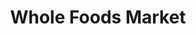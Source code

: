 ---
title: "Whole Foods Market"
url: /portland/whole-foods-market-northeast-15th-avenue/
shop: Supermarkt
---
